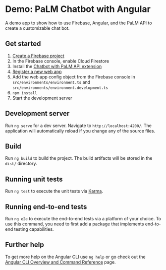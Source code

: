 # Demo: PaLM Chatbot with Angular

A demo app to show how to use Firebase, Angular, and the PaLM API to create a customizable chat bot.

## Get started

1. [Create a Firebase project](https://firebase.google.com/docs/web/setup#create-project)
1. In the Firebase console, enable Cloud Firestore
1. Install the [Chatbot with PaLM API extension](https://extensions.dev/extensions/googlecloud/firestore-palm-chatbot)
1. [Register a new web app](https://firebase.google.com/docs/web/setup#register-app)
1. Add the web app config object from the Firebase console in `src/environments/environment.ts` and `src/environments/environment.development.ts`
1. `npm install`
1. Start the development server

## Development server

Run `ng serve` for a dev server. Navigate to `http://localhost:4200/`. The application will automatically reload if you change any of the source files.

## Build

Run `ng build` to build the project. The build artifacts will be stored in the `dist/` directory.

## Running unit tests

Run `ng test` to execute the unit tests via [Karma](https://karma-runner.github.io).

## Running end-to-end tests

Run `ng e2e` to execute the end-to-end tests via a platform of your choice. To use this command, you need to first add a package that implements end-to-end testing capabilities.

## Further help

To get more help on the Angular CLI use `ng help` or go check out the [Angular CLI Overview and Command Reference](https://angular.io/cli) page.
